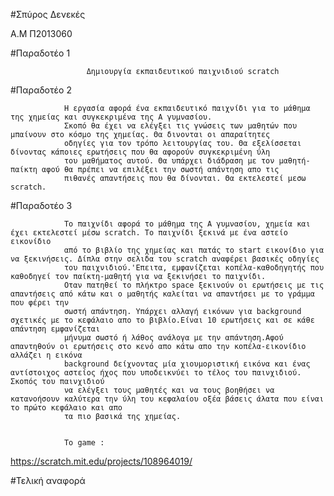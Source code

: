   
#Σπύρος Δενεκές 
  
  Α.Μ  Π2013060




#Παραδοτέο 1   
 
                     Δημιουργία εκπαιδευτικού παιχνιδιού scratch
   
   



#Παραδοτέο 2  
 
                Η εργασία αφορά ένα εκπαιδευτικό παιχνίδι για το μάθημα της χημείας και συγκεκριμένα της Α γυμνασίου.
                Σκοπό θα έχει να ελέγξει τις γνώσεις των μαθητών που μπαίνουν στο κόσμο της χημείας. Θα δινονται οι απαραίτητες 
                οδηγίες για τον τρόπο λειτουργίας του. Θα εξελίσσεται δίνοντας κάποιες ερωτήσεις που θα αφορούν συγκεκριμένη ύλη
                του μαθήματος αυτού. Θα υπάρχει διάδραση με τον μαθητή-παίκτη αφού θα πρέπει να επιλέξει την σωστή απάντηση απο τις 
                πιθανές απαντήσεις που θα δίνονται. Θα εκτελεστεί μεσω scratch.
                
                
                
#Παραδοτέο 3 
 
                Το παιχνίδι αφορά το μάθημα της Α γυμνασίου, χημεία και έχει εκτελεστεί μέσω scratch. Το παιχνίδι ξεκινά με ένα αστείο εικονίδιο
                από το βιβλίο της χημείας και πατάς το start εικονίδιο για να ξεκινήσεις. Δίπλα στην σελιδα του scratch αναφέρει βασικές οδηγίες
                του παιχνιδιού.'Επειτα, εμφανίζεται κοπέλα-καθοδηγητής που καθοδηγεί τον παίκτη-μαθητή για να ξεκινήσει το παιχνίδι.
                Οταν πατηθεί το πλήκτρο space ξεκινούν οι ερωτήσεις με τις απαντήσεις από κάτω και ο μαθητής καλείται να απαντήσει με το γράμμα που φέρει την 
                σωστή απάντηση. Υπάρχει αλλαγή εικόνων για background σχετικές με το κεφάλαιο απο το βιβλίο.Είναι 10 ερωτήσεις και σε κάθε απάντηση εμφανίζεται 
                μήνυμα σωστό ή λάθος ανάλογα με την απάντηση.Αφού απαντηθούν οι ερωτήσεις στο κενό απο κάτω απο την κοπέλα-εικονίδιο αλλάζει η εικόνα 
                background δείχνοντας μία χιουμοριστική εικόνα και ένας αντίστοιχος αστείος ήχος που υποδεικνύει το τέλος του παινχιδιού. Σκοπός του παινχιδιού 
                να ελέγξει τους μαθητές και να τους βοηθήσει να κατανοήσουν καλύτερα την ύλη του κεφαλαίου οξέα βάσεις άλατα που είναι το πρώτο κεφάλαιο και απο
                τα πιο βασικά της χημείας.
                
                
                Το game : 
https://scratch.mit.edu/projects/108964019/               
                
                
#Τελική αναφορά    

                
                
                
                
                
